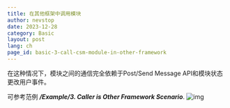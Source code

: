 ```yaml
---
title: 在其他框架中调用模块
author: nevstop
date: 2023-12-28
category: Basic
layout: post
lang: ch
page_id: basic-3-call-csm-module-in-other-framework
---
```



在这种情况下，模块之间的通信完全依赖于Post/Send Message API和模块状态更改用户事件。

可参考范例 ***/Example/3. Caller is Other Framework Scenario***.
![img](../assets/img/slides/Baisic-3.Call%20in%20other%20Framework(CN).png)